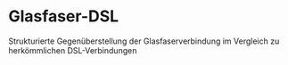 # Glasfaser-DSL
Strukturierte Gegenüberstellung der Glasfaserverbindung im Vergleich zu herkömmlichen DSL-Verbindungen
